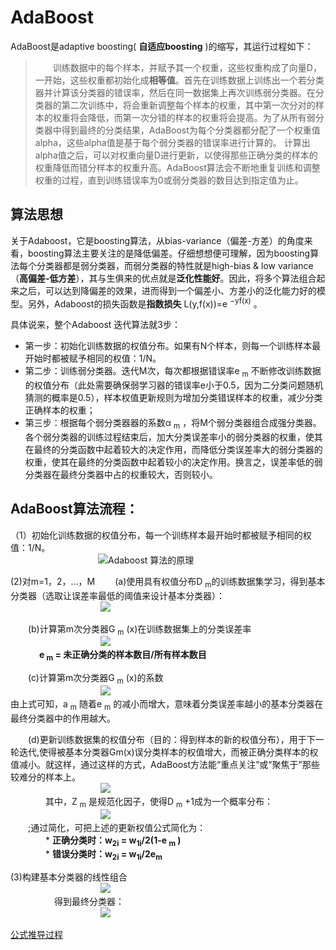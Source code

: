 # AdaBoost

AdaBoost是adaptive boosting( **自适应boosting** )的缩写，其运行过程如下：   
> &emsp;&emsp;训练数据中的每个样本，并赋予其一个权重，这些权重构成了向量D，一开始，这些权重都初始化成**相等值**。首先在训练数据上训练出一个若分类器并计算该分类器的错误率，然后在同一数据集上再次训练弱分类器。在分类器的第二次训练中，将会重新调整每个样本的权重，其中第一次分对的样本的权重将会降低，而第一次分错的样本的权重将会提高。为了从所有弱分类器中得到最终的分类结果，AdaBoost为每个分类器都分配了一个权重值alpha，这些alpha值是基于每个弱分类器的错误率进行计算的。  计算出alpha值之后，可以对权重向量D进行更新，以使得那些正确分类的样本的权重降低而错分样本的权重升高。AdaBoost算法会不断地重复训练和调整权重的过程，直到训练错误率为0或弱分类器的数目达到指定值为止。

## 算法思想
关于Adaboost，它是boosting算法，从bias-variance（偏差-方差）的角度来看，boosting算法主要关注的是降低偏差。仔细想想便可理解，因为boosting算法每个分类器都是弱分类器，而弱分类器的特性就是high-bias & low variance（**高偏差-低方差**），其与生俱来的优点就是**泛化性能好**。因此，将多个算法组合起来之后，可以达到降偏差的效果，进而得到一个偏差小、方差小的泛化能力好的模型。另外，Adaboost的损失函数是**指数损失** L(y,f(x))=e <sup>−yf(x)</sup> 。

具体说来，整个Adaboost 迭代算法就3步：

* 第一步：初始化训练数据的权值分布。如果有N个样本，则每一个训练样本最开始时都被赋予相同的权值：1/N。
* 第二步：训练弱分类器。迭代M次，每次都根据错误率e <sub>m</sub> 不断修改训练数据的权值分布（此处需要确保弱学习器的错误率e小于0.5，因为二分类问题随机猜测的概率是0.5），样本权值更新规则为增加分类错误样本的权重，减少分类正确样本的权重；
* 第三步：根据每个弱分类器器的系数α <sub>m</sub> ，将M个弱分类器组合成强分类器。各个弱分类器的训练过程结束后，加大分类误差率小的弱分类器的权重，使其在最终的分类函数中起着较大的决定作用，而降低分类误差率大的弱分类器的权重，使其在最终的分类函数中起着较小的决定作用。换言之，误差率低的弱分类器在最终分类器中占的权重较大，否则较小。

## AdaBoost算法流程：

（1）初始化训练数据的权值分布，每一个训练样本最开始时都被赋予相同的权值：1/N。  
&emsp;&emsp;&emsp;&emsp;&emsp;&emsp;&emsp;&emsp;&emsp;&emsp;<img title="Adaboost 算法的原理" class="imgshow" alt="Adaboost 算法的原理"  src="http://static.yihaodou.com/tec_data/2016/03/56369856efea72dad24vJIiJ.jpg">

(2)对m=1，2，...，M
&emsp;&emsp;(a)使用具有权值分布D <sub>m</sub>的训练数据集学习，得到基本分类器（选取让误差率最低的阈值来设计基本分类器）：  
&emsp;&emsp;&emsp;&emsp;&emsp;&emsp;&emsp;&emsp;&emsp;&emsp;
<img src="http://static.yihaodou.com/tec_data/2016/03/56380056efead8926210gdC3.jpg">

&emsp;&emsp;(b)计算第m次分类器G <sub>m</sub> (x)在训练数据集上的分类误差率  
&emsp;&emsp;&emsp;&emsp;&emsp;&emsp;&emsp;&emsp;&emsp;&emsp;
<img src="http://static.yihaodou.com/tec_data/2016/03/56380856efeae09c2689nnOl.jpg">    
&emsp;&emsp;&emsp; **e <sub>m</sub> = 未正确分类的样本数目/所有样本数目**  

&emsp;&emsp;(c)计算第m次分类器G <sub>m</sub> (x)的系数  
&emsp;&emsp;&emsp;&emsp;&emsp;&emsp;&emsp;&emsp;&emsp;&emsp;
<img  src="http://static.yihaodou.com/tec_data/2016/03/56381756efeae94964bBf8Xg.jpg">   
由上式可知，a <sub>m</sub> 随着e <sub>m</sub> 的减小而增大，意味着分类误差率越小的基本分类器在最终分类器中的作用越大。     

&emsp;&emsp;(d)更新训练数据集的权值分布（目的：得到样本的新的权值分布），用于下一轮迭代,使得被基本分类器Gm(x)误分类样本的权值增大，而被正确分类样本的权值减小。就这样，通过这样的方式，AdaBoost方法能“重点关注”或“聚焦于”那些较难分的样本上。   
&emsp;&emsp;&emsp;&emsp;&emsp;&emsp;&emsp;&emsp;&emsp;&emsp;
<img src="http://static.yihaodou.com/tec_data/2016/03/56382656efeaf2372733bVFy.jpg">       
&emsp;&emsp;&emsp;&emsp;其中，Z <sub>m</sub> 是规范化因子，使得D <sub>m</sub> +1成为一个概率分布：   
&emsp;&emsp;&emsp;&emsp;&emsp;&emsp;&emsp;&emsp;&emsp;&emsp;
<img src="http://static.yihaodou.com/tec_data/2016/03/56383356efeaf9bd0d1EXrW9.jpg">   
&emsp;&emsp;;通过简化，可把上述的更新权值公式简化为：  
&emsp;&emsp;&emsp;&emsp;* **正确分类时：w<sub>2i</sub> = w<sub>1i</sub>/2(1-e <sub>m</sub> )**       
&emsp;&emsp;&emsp;&emsp;* **错误分类时：w<sub>2i</sub> = w<sub>1i</sub>/2e<sub>m</sub>**   

(3)构建基本分类器的线性组合    
&emsp;&emsp;&emsp;&emsp;&emsp;&emsp;&emsp;&emsp;&emsp;&emsp;
<img src="http://static.yihaodou.com/tec_data/2016/03/56384156efeb01683c55dFzZ.jpg">    
&emsp;&emsp;&emsp;&emsp;&emsp;得到最终分类器：   
&emsp;&emsp;&emsp;&emsp;&emsp;&emsp;&emsp;&emsp;&emsp;&emsp;
<img src="http://static.yihaodou.com/tec_data/2016/03/56384856efeb08a44546tlhu.jpg">












[公式推导过程](https://blog.csdn.net/dream_angel_z/article/details/52348135)
